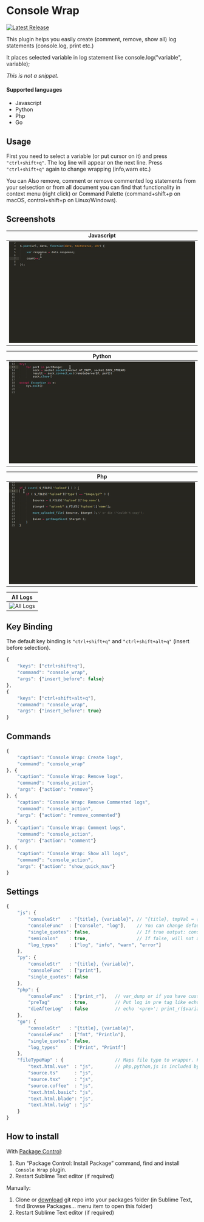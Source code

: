 Console Wrap
================
[![Latest Release](https://img.shields.io/github/tag/EatBreatheCode/sublime_console_wrap.svg?label=version)](https://github.com/EatBreatheCode/sublime_console_wrap/releases)

<!-- <p>
	<img src="https://img.shields.io/github/release/unknownuser88/consolewrap.svg" alt="Release version">
	<img src="https://img.shields.io/badge/stability-stable-brightgreen.svg" alt="Stability: Stable">
	<img src="https://img.shields.io/packagecontrol/dt/Console%20Wrap.svg" alt="Package Control">
	<img src="https://img.shields.io/badge/license-MIT-brightgreen.svg" alt="License: MIT">
</p> -->

This plugin helps you easily create (comment, remove, show all) log statements (console.log, print etc.)

It places selected variable in log statement like console.log("variable", variable);

*This is not a snippet.*

#### Supported languages

* Javascript
* Python
* Php
* Go

## Usage

First you need to select a variable (or put cursor on it) and press `"ctrl+shift+q"`. The log line will appear on the next line. Press `"ctrl+shift+q"` again to change wrapping (info,warn etc.)

You can Also remove, comment or remove commented log statements from your selsection or from all document
you can find that functionality in context menu (right click) or Command Palette (command+shift+p on macOS, control+shift+p on Linux/Windows).


## Screenshots

| Javascript |
| ---------- |
| ![Javascript](docs/js.gif) |

| Python |
| ------ |
| ![Python](docs/py.gif) |

| Php |
| --- |
| ![Php](docs/php.gif) |

| All Logs |
| -------- |
| ![All Logs](docs/list.gif) |


## Key Binding

The default key binding is `"ctrl+shift+q"` and `"ctrl+shift+alt+q"` (insert before selection).

```javascript
{
	"keys": ["ctrl+shift+q"],
	"command": "console_wrap",
	"args": {"insert_before": false}
},
{
	"keys": ["ctrl+shift+alt+q"],
	"command": "console_wrap",
	"args": {"insert_before": true}
}
```

## Commands

```javascript
{
	"caption": "Console Wrap: Create logs",
	"command": "console_wrap"
}, {
	"caption": "Console Wrap: Remove logs",
	"command": "console_action",
	"args": {"action": "remove"}
}, {
	"caption": "Console Wrap: Remove Commented logs",
	"command": "console_action",
	"args": {"action": "remove_commented"}
}, {
	"caption": "Console Wrap: Comment logs",
	"command": "console_action",
	"args": {"action": "comment"}
}, {
	"caption": "Console Wrap: Show all logs",
	"command": "console_action",
	"args": {"action": "show_quick_nav"}
}
```

## Settings

```javascript
{
	"js": {
		"consoleStr"   : "{title}, {variable}", // "{title}, tmpVal = {variable}" to assigne value to temporary parameter output: console.log('title', tmpVal = variable);
		"consoleFunc"  : ["console", "log"],    // You can change default log statement for example ["logger", "info"] output: logger.info('title', variable);
		"single_quotes": false,                 // If true output: console.log('title', variable);
		"semicolon"    : true,                  // If false, will not add semicolon at end of line
		"log_types"    : ["log", "info", "warn", "error"]
	},
	"py": {
		"consoleStr"   : "{title}, {variable}",
		"consoleFunc"  : ["print"],
		"single_quotes": false
	},
	"php": {
		"consoleFunc"  : ["print_r"],   // var_dump or if you have custom logger ["$logger", "debug"] output: $logger->debug($variable);
		"preTag"       : true,          // Put log in pre tag like echo '<pre>'; print_r($variable); echo '</pre>';
		"dieAfterLog"  : false          // echo '<pre>'; print_r($variable); echo '</pre>'; die();
	},
    "go": {
        "consoleStr"   : "{title}, {variable}",
        "consoleFunc"  : ["fmt", "Println"],
        "single_quotes": false,
        "log_types"    : ["Print", "Printf"]
    },
	"fileTypeMap" : {                   // Maps file type to wrapper. For example "text.html.vue": "js" means use js wrapper in vue js files
		"text.html.vue"  : "js",        // php,python,js is included by dafault ("embedding.php": "php", "source.js": "js", "source.python": "py")
		"source.ts"      : "js",
		"source.tsx"     : "js",
		"source.coffee"  : "js",
		"text.html.basic": "js",
		"text.html.blade": "js",
		"text.html.twig" : "js"
	}
}

```

## How to install

With [Package Control](https://packagecontrol.io/packages/Console%20Wrap):

1. Run “Package Control: Install Package” command, find and install `Console Wrap` plugin.
2. Restart Sublime Text editor (if required)

Manually:

1. Clone or [download](https://github.com/EatBreatheCode/sublime_console_wrap/archive/master.zip) git repo into your packages folder (in Sublime Text, find Browse Packages... menu item to open this folder)
2. Restart Sublime Text editor (if required)
